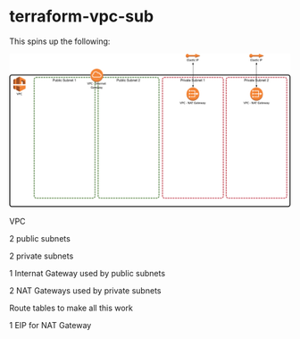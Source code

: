 # terraform-vpc-sub

This spins up the following:

![AWS](arch/tf_new_vpc.jpg)

VPC

2 public subnets

2 private subnets

1 Internat Gateway used by public subnets

2 NAT Gateways used by private subnets

Route tables to make all this work

1 EIP for NAT Gateway
